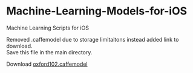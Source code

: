 # Machine-Learning-Models-for-iOS
Machine Learning Scripts for iOS


Removed .caffemodel due to storage limitaitons instead added link to download.\
Save this file in the main directory.

Download [oxford102.caffemodel](https://drive.google.com/uc?export=download&id=13v58uJqi_pAXKoBa2J7mZ7sLkaSRVUBb)
